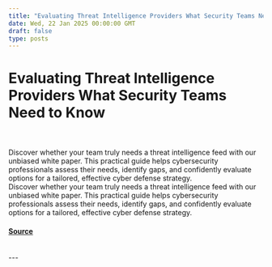 ```yaml
---
title: "Evaluating Threat Intelligence Providers What Security Teams Need to Know"
date: Wed, 22 Jan 2025 00:00:00 GMT
draft: false
type: posts
---
```

# Evaluating Threat Intelligence Providers What Security Teams Need to Know

<br/>

<br/>
Discover whether your team truly needs a threat intelligence feed with our unbiased white paper. This practical guide helps cybersecurity professionals assess their needs, identify gaps, and confidently evaluate options for a tailored, effective cyber defense strategy.
<br/>
Discover whether your team truly needs a threat intelligence feed with our unbiased white paper. This practical guide helps cybersecurity professionals assess their needs, identify gaps, and confidently evaluate options for a tailored, effective cyber defense strategy.

#### [Source](https://www.greynoise.io/blog/evaluating-threat-intelligence-providers-what-security-teams-need-to-know)

<br/>
---
